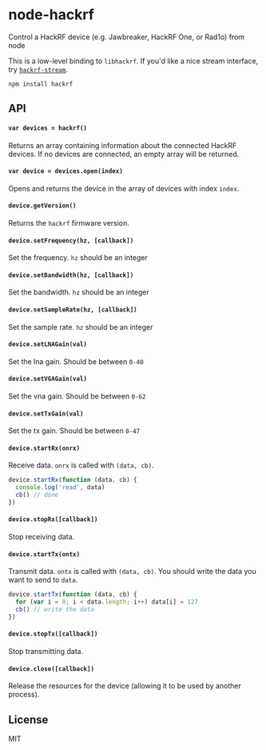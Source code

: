 # node-hackrf

Control a HackRF device (e.g. Jawbreaker, HackRF One, or Rad1o) from node

This is a low-level binding to `libhackrf`. If you'd like a nice stream interface, try [`hackrf-stream`](https://github.com/mappum/hackrf-stream).

```
npm install hackrf
```

## API

#### `var devices = hackrf()`

Returns an array containing information about the connected HackRF devices. If no devices are connected, an empty array will be returned.

#### `var device = devices.open(index)`

Opens and returns the device in the array of devices with index `index`.

#### `device.getVersion()`

Returns the `hackrf` firmware version.

#### `device.setFrequency(hz, [callback])`

Set the frequency. `hz` should be an integer

#### `device.setBandwidth(hz, [callback])`

Set the bandwidth. `hz` should be an integer

#### `device.setSampleRate(hz, [callback])`

Set the sample rate. `hz` should be an integer

#### `device.setLNAGain(val)`

Set the lna gain. Should be between `0-40`

#### `device.setVGAGain(val)`

Set the vna gain. Should be between `0-62`

#### `device.setTxGain(val)`

Set the tx gain. Should be between `0-47`

#### `device.startRx(onrx)`

Receive data. `onrx` is called with `(data, cb)`.

``` js
device.startRx(function (data, cb) {
  console.log('read', data)
  cb() // done
})
```

#### `device.stopRx([callback])`

Stop receiving data.

#### `device.startTx(ontx)`

Transmit data. `ontx` is called with `(data, cb)`.
You should write the data you want to send to `data`.

``` js
device.startTx(function (data, cb) {
  for (var i = 0; i < data.length; i++) data[i] = 127
  cb() // write the data
})
```

#### `device.stopTx([callback])`

Stop transmitting data.

#### `device.close([callback])`

Release the resources for the device (allowing it to be used by another process).

## License

MIT
